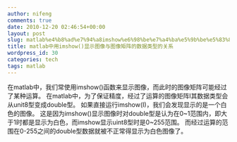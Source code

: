 ```yaml
---
author: nifeng
comments: true
date: 2010-12-20 02:46:54+00:00
layout: post
slug: matlab%e4%b8%ad%e7%94%a8imshow%e6%98%be%e7%a4%ba%e5%9b%be%e5%83%8f%e4%b8%8e%e5%9b%be%e5%83%8f%e7%9f%a9%e9%98%b5%e7%9a%84%e6%95%b0%e6%8d%ae%e7%b1%bb%e5%9e%8b%e7%9a%84%e5%85%b3%e7%b3%bb
title: matlab中用imshow()显示图像与图像矩阵的数据类型的关系
wordpress_id: 30
categories: tech
tags: matlab
---
```


在matlab中，我们常使用imshow()函数来显示图像，而此时的图像矩阵可能经过了某种运算。
在matlab中，为了保证精度，经过了运算的图像矩阵I其数据类型会从unit8型变成double型。
如果直接运行imshow(I)，我们会发现显示的是一个白色的图像。
这是因为imshow()显示图像时对double型是认为在0~1范围内，即大于1时都是显示为白色，而imshow显示uint8型时是0~255范围。
而经过运算的范围在0-255之间的double型数据就被不正常得显示为白色图像了。
